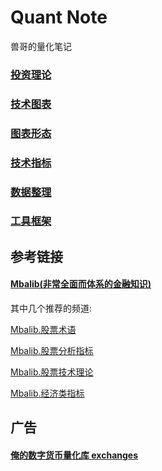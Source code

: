 # Quant Note
兽哥的量化笔记

### [投资理论](./theory.md)
### [技术图表](./chart.md)
### [图表形态](./chart_shape.md)
### [技术指标](./kpi.md)
### [数据整理](./data.md)
### [工具框架](./tools.md)

## 参考链接
#### [Mbalib(非常全面而体系的金融知识)](http://wiki.mbalib.com/)
其中几个推荐的频道:

[Mbalib.股票术语](http://wiki.mbalib.com/wiki/Category:%E8%82%A1%E7%A5%A8%E6%9C%AF%E8%AF%AD)

[Mbalib.股票分析指标](http://wiki.mbalib.com/wiki/Category:%E8%82%A1%E7%A5%A8%E5%88%86%E6%9E%90%E6%8C%87%E6%A0%87)

[Mbalib.股票技术理论](http://wiki.mbalib.com/wiki/Category:%E8%82%A1%E7%A5%A8%E6%8A%80%E6%9C%AF%E7%90%86%E8%AE%BA)

[Mbalib.经济类指标](http://wiki.mbalib.com/wiki/Category:%E7%BB%9F%E8%AE%A1%E6%8C%87%E6%A0%87)
## 广告 
#### [俺的数字货币量化库 exchanges](https://github.com/zhouningyi/exchanges)

